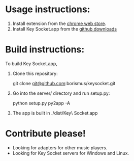 # Usage instructions:

1. Install extension from the [chrome web store][crx].
2. Install Key Socket.app from the [github downloads][app]

# Build instructions:

To build Key Socket.app,

1. Clone this repository:

    git clone git@github.com:borismus/keysocket.git

2. Go into the server/ directory and run setup.py:

    python setup.py py2app -A

3. The app is built in ./dist/Key\ Socket.app

# Contribute please!

* Looking for adapters for other music players.
* Looking for Key Socket servers for Windows and Linux.

[crx]: https://chrome.google.com/webstore/detail/fphfgdknbpakeedbaenojjdcdoajihik
[app]: https://github.com/downloads/borismus/keysocket/KeySocket.zip
